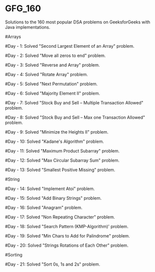 # GFG_160
Solutions to the 160 most popular DSA problems on GeeksforGeeks with Java implementations.


#Arrays

#Day - 1:
Solved "Second Largest Element of an Array" problem.

#Day - 2: 
Solved "Move all zeros to end" problem.

#Day - 3:
Solved "Reverse and Array" problem.

#Day - 4:
Solved "Rotate Array" problem.

#Day - 5:
Solved "Next Permutation" problem.

#Day - 6:
Solved "Majority Element II" problem.

#Day - 7:
Solved "Stock Buy and Sell – Multiple Transaction Allowed" problem.

#Day - 8: 
Solved "Stock Buy and Sell – Max one Transaction Allowed" problem.

#Day - 9:
Solved "Minimize the Heights II" problem.

#Day - 10:
Solved "Kadane's Algorithm" problem.

#Day - 11:
Solved "Maximum Product Subarray" problem.

#Day - 12:
Solved "Max Circular Subarray Sum" problem.

#Day - 13:
Solved "Smallest Positive Missing" problem.


#String

#Day - 14:
Solved "Implement Atoi" problem.

#Day - 15:
Solved "Add Binary Strings" problem.

#Day - 16:
Solved "Anagram" problem.

#Day - 17:
Solved "Non Repeating Character" problem.

#Day - 18:
Solved "Search Pattern (KMP-Algorithm)' problem.

#Day - 19:
Solved "Min Chars to Add for Palindrome" problem.

#Day - 20:
Solved "Strings Rotations of Each Other" problem.


#Sorting

#Day - 21:
Solved "Sort 0s, 1s and 2s" problem.
